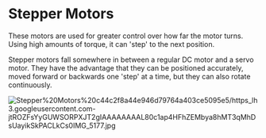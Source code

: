 # Stepper Motors

These motors are used for greater control over how far the motor turns. Using high amounts of torque, it can 'step' to the next position.

Stepper motors fall somewhere in between a regular DC motor and a servo motor. They have the advantage that they can be positioned accurately, moved forward or backwards one 'step' at a time, but they can also rotate continuously.

![Stepper%20Motors%20c44c2f8a44e946d79764a403ce5095e5/https_lh3.googleusercontent.com-jtROZFsYyGUWSORPXJT2gIAAAAAAAAL80c1ap4HFhZEMbya8hMT3qMhDsUayikSkPACLkCs0IMG_5177.jpg](componentMotorsStepper.jpg)